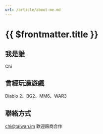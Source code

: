 ```yaml
---
url: /article/about-me.md
---
```


# {{ $frontmatter.title }}

## 我是誰

Chi

## 曾經玩過遊戲

Diablo 2、BG2、MM6、WAR3

## 聯絡方式

chi@taiwan.im 歡迎廠商合作
